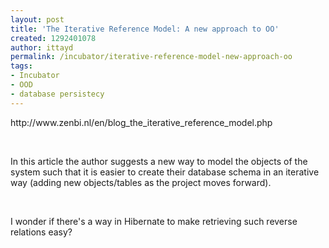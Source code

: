 ```yaml
---
layout: post
title: 'The Iterative Reference Model: A new approach to OO'
created: 1292401078
author: ittayd
permalink: /incubator/iterative-reference-model-new-approach-oo
tags:
- Incubator
- OOD
- database persistecy
---
```

<p>http://www.zenbi.nl/en/blog_the_iterative_reference_model.php</p>
<p>&nbsp;</p>
<p>In this article the author suggests a new way to model the objects of the system such that it is easier to create their database schema in an iterative way (adding new objects/tables as the project moves forward). </p>
<p>&nbsp;</p>
<p>I&nbsp;wonder if there's a way in Hibernate to make retrieving such reverse relations easy?</p>
<p>&nbsp;</p>
<p>&nbsp;</p>
